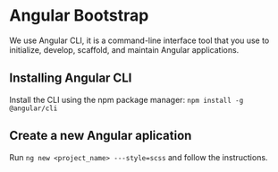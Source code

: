 # Angular Bootstrap
We use Angular CLI, it is a command-line interface tool that you use to initialize, develop, scaffold, and maintain Angular applications.

## Installing Angular CLI
Install the CLI using the npm package manager: ```npm install -g @angular/cli```

## Create a new Angular aplication
Run  ```ng new <project_name> ---style=scss``` and follow the instructions.
